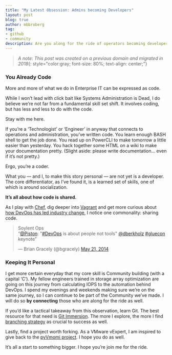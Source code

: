 ```yaml
---
title: "My Latest Obsession: Admins becoming Developers"
layout: post
blog: true
author: mbbroberg
tag:
- github
- community
description: Are you along for the ride of operators becoming developers?
---
```

> _A note: This post was created on a previous domain and migrated in 2018_{: style="color:gray; font-size: 80%; text-align: center;"}

### You Already Code

More and more of what we do in Enterprise IT can be expressed as code.

While I won’t lead with click bait like Systems Administration is Dead, I do believe we’re not far from a fundamental skill set shift. It involves coding, but has less and less to do with the code.

Stay with me here.

If you’re a ‘Technologist’ or ‘Engineer’ in anyway that connects to operations and administration, you’ve written code. You learn enough BASH shell to get the job done. You read up on PowerCLI to make tomorrow a little easier than yesterday. You hack together some HTML on a wiki to make your documentation pretty. (Slight aside: please write documentation… even if it’s not pretty.)

Ergo, you’re a coder.

What you — and I, to make this story personal — are not yet is a developer. The core differentiator, as I’ve found it, is a learned set of skills, one of which is around socialization.

**It’s all about how code is shared.**

As I play with [Chef](https://www.chef.io/), dig deeper into [Vagrant](https://www.vagrantup.com/) and get more curious about [how DevOps has led industry change](https://blogs.wsj.com/cio/2014/05/22/enterprise-devops-adoption-isnt-mandatory-but-neither-is-survival/), I notice one commonality: sharing code.

<blockquote class="twitter-tweet" data-lang="en"><p lang="en" dir="ltr">Soylent Ops <br>“<a href="https://twitter.com/Piston?ref_src=twsrc%5Etfw">@Piston</a>: &quot;<a href="https://twitter.com/hashtag/DevOps?src=hash&amp;ref_src=twsrc%5Etfw">#DevOps</a> is about people not tools&quot; <a href="https://twitter.com/dberkholz?ref_src=twsrc%5Etfw">@dberkholz</a> <a href="https://twitter.com/hashtag/gluecon?src=hash&amp;ref_src=twsrc%5Etfw">#gluecon</a> keynote”</p>&mdash; Brian Gracely (@bgracely) <a href="https://twitter.com/bgracely/status/469144922856386560?ref_src=twsrc%5Etfw">May 21, 2014</a></blockquote>
<script async src="https://platform.twitter.com/widgets.js" charset="utf-8"></script>

### Keeping It Personal

I get more certain everyday that my core skill is Community building (with a capital ‘C’). My fellow engineers trained in storage array optimization are going on this journey from calculating IOPS to the automation behind DevOps. I spend my evenings and weekends making sure we’re on the same journey, so I can continue to be part of the Community we’ve made. I will do so **by connecting** those who are along for the ride as well.

If you’d like a tactical takeaway from this observation, learn Git. The best resource for that need is [Git Immersion](http://gitimmersion.com/). The more I explore, the more I find [branching strategy](https://yakiloo.com/getting-started-git-flow/) as crucial to success as well.

Lastly, find a project worth forking. As a VMware vExpert, I am inspired to give back to the [pyVmomi project](https://github.com/vmware/pyvmomi-community-samples). I hope you do as well.

It’s all a start to something bigger. I hope you’re join me for the ride.
